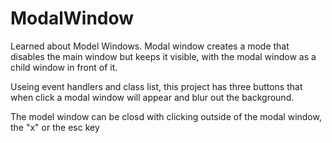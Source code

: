 # ModalWindow
Learned about Model Windows. Modal window creates a mode that disables the main window but keeps it visible, with the modal window as a child window in front of it. 

Useing event handlers and class list, this project has three buttons that when click a modal window will appear and blur out the background. 

The model window can be closd with clicking outside of the modal window, the "x" or the esc key